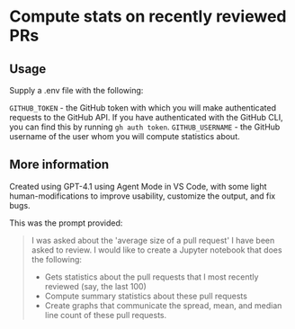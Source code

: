 # Compute stats on recently reviewed PRs

## Usage

Supply a .env file with the following:

`GITHUB_TOKEN` - the GitHub token with which you will make authenticated requests to the GitHub API. If you have authenticated with the GitHub CLI, you can find this by running `gh auth token`.
`GITHUB_USERNAME` - the GitHub username of the user whom you will compute statistics about.

## More information

Created using GPT-4.1 using Agent Mode in VS Code, with some light human-modifications to improve usability, customize the output, and fix bugs.

This was the prompt provided:

> I was asked about the 'average size of a pull request' I have been asked to review. I would like to create a Jupyter notebook that does the following:
>
> - Gets statistics about the pull requests that I most recently reviewed (say, the last 100)
> - Compute summary statistics about these pull requests
> - Create graphs that communicate the spread, mean, and median line count of these pull requests.
